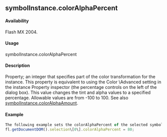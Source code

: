 ## symbolInstance.colorAlphaPercent

#### Availability

Flash MX 2004.

#### Usage

symbolInstance.colorAlphaPercent

#### Description

Property; an integer that specifies part of the color transformation for the instance. This property is equivalent to using the Color \Advanced setting in the instance Property inspector (the percentage controls on the left of the dialog box). This value changes the tint and alpha values to a specified percentage. Allowable values are from -100 to 100. See also [symbolInstance.colorAlphaAmount](#!AdobeDocs/developers-animatesdk-docs/test/SymbolInstance_object/symbolInstanc8.md).

#### Example

```javascript
The following example sets the colorAlphaPercent of the selected symbol instance to 80:
fl.getDocumentDOM().selection\[0\].colorAlphaPercent = 80;

```